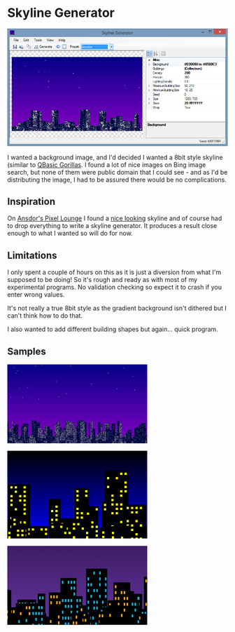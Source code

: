 Skyline Generator
=================

![Example Screenshot](screenshot.png)

I wanted a background image, and I'd decided I wanted a 8bit style skyline (similar to [QBasic Gorillas](http://en.wikipedia.org/wiki/Gorillas_(video_game)). I found a lot of nice images on Bing image search, but none of them were public domain that I could see - and as I'd be distributing the image, I had to be assured there would be no complications.

Inspiration
-----------

On [Ansdor's Pixel Lounge](http://www.ansdor.com) I found a [nice looking](http://www.ansdor.com/post/105913561346) skyline and of course had to drop everything to write a skyline generator. It produces a result close enough to what I wanted so will do for now. 

Limitations
-----------

I only spent a couple of hours on this as it is just a diversion from what I'm supposed to be doing! So it's rough and ready as with most of my experimental programs. No validation checking so expect it to crash if you enter wrong values.

It's not really a true 8bit style as the gradient background isn't dithered but I can't think how to do that.

I also wanted to add different building shapes but again... quick program.

Samples
-------

![Example 1](sample1.png)

![Example 2](sample2.png)

![Example 3](sample3.png)